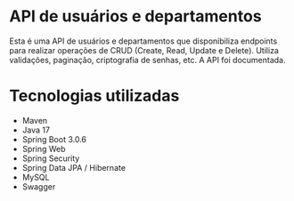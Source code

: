 # API de usuários e departamentos

Esta é uma API de usuários e departamentos que disponibiliza endpoints para realizar operações de CRUD (Create, Read, Update e Delete).
Utiliza validações, paginação, criptografia de senhas, etc.
A API foi documentada.

# Tecnologias utilizadas
* Maven
* Java 17
* Spring Boot 3.0.6
* Spring Web
* Spring Security
* Spring Data JPA / Hibernate
* MySQL
* Swagger
